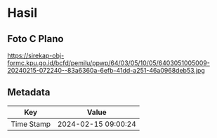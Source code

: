 # Hasil

## Foto C Plano

https://sirekap-obj-formc.kpu.go.id/bcfd/pemilu/ppwp/64/03/05/10/05/6403051005009-20240215-072240--83a6360a-6efb-41dd-a251-46a0968deb53.jpg


## Metadata

| Key        | Value               |
| ---------- | ------------------- |
| Time Stamp | 2024-02-15 09:00:24 |



